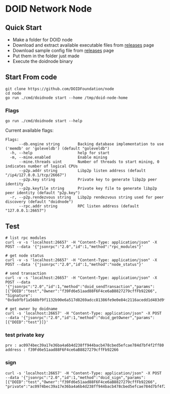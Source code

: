 # DOID Network Node

## Quick Start
* Make a folder for DOID node
* Download and extract available executable files from [releases](https://github.com/DOIDFoundation/node/releases) page
* Download sample config file from [releases](https://github.com/DOIDFoundation/node/releases) page
* Put them in the folder just made
* Execute the doidnode binary

## Start From code

```
git clone https://github.com/DOIDFoundation/node
cd node
go run ./cmd/doidnode start --home /tmp/doid-node-home
```

### Flags
```
go run ./cmd/doidnode start --help
```
Current available flags:
```
Flags:
      --db.engine string        Backing database implementation to use ('memdb' or 'goleveldb') (default "goleveldb")
  -h, --help                    help for start
  -m, --mine.enabled            Enable mining
      --mine.threads uint       Number of threads to start mining, 0 indicates number of logical CPUs
      --p2p.addr string         Libp2p listen address (default "/ip4/127.0.0.1/tcp/26667")
      --p2p.key string          Private key to generate libp2p peer identity
      --p2p.keyfile string      Private key file to generate libp2p peer identity (default "p2p.key")
  -r, --p2p.rendezvous string   Libp2p rendezvous string used for peer discovery (default "doidnode")
      --rpc.addr string         RPC listen address (default "127.0.0.1:26657")
```

## Test

```
# list rpc modules
curl -v -s 'localhost:26657' -H "Content-Type: application/json" -X POST --data '{"jsonrpc":"2.0","id":1,"method":"rpc_modules"}'

# get node status
curl -v -s 'localhost:26657' -H "Content-Type: application/json" -X POST --data '{"jsonrpc":"2.0","id":1,"method":"node_status"}'

# send transaction
curl -v -s 'localhost:26657' -H "Content-Type: application/json" -X POST --data '{"jsonrpc":"2.0","id":1,"method":"doid_sendTransaction","params":[{"DOID":"test","Owner":"f39Fd6e51aad88F6F4ce6aB8827279cffFb92266", "Signature": "0x9a9fbf1a568bf9f1132b90e6a517d8269adcc81386fe9e0e84c2116acedd1d483d9f7ea485ff7e975bd0d1808e533b1862411654237543b605635d03b55dc60801"}]}'

# get owner by doidname
curl -s 'localhost:26657' -H "Content-Type: application/json" -X POST --data '{"jsonrpc":"2.0","id":1,"method":"doid_getOwner","params":[{"DOID":"test"}]}'
```

### test private key

```
prv : ac0974bec39a17e36ba4a6b4d238ff944bacb478cbed5efcae784d7bf4f2ff80
address : f39Fd6e51aad88F6F4ce6aB8827279cffFb92266
```

### sign

```
curl -s 'localhost:26657' -H "Content-Type: application/json" -X POST --data '{"jsonrpc":"2.0","id":1,"method":"doid_sign","params":[{"DOID":"test","Owner":"f39Fd6e51aad88F6F4ce6aB8827279cffFb92266", "private":"ac0974bec39a17e36ba4a6b4d238ff944bacb478cbed5efcae784d7bf4f2ff80"}]}'
```
